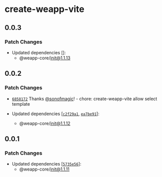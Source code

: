 # create-weapp-vite

## 0.0.3

### Patch Changes

- Updated dependencies []:
  - @weapp-core/init@1.1.13

## 0.0.2

### Patch Changes

- [`6858172`](https://github.com/weapp-vite/weapp-vite/commit/6858172f22ef429374d6165390a2d1a018132441) Thanks [@sonofmagic](https://github.com/sonofmagic)! - chore: create-weapp-vite allow select template

- Updated dependencies [[`c2f29a1`](https://github.com/weapp-vite/weapp-vite/commit/c2f29a15a651389175fbe7cb5c6e1644bcaafd1c), [`ea7be91`](https://github.com/weapp-vite/weapp-vite/commit/ea7be91e0d230b499691ae75239659c4586346af)]:
  - @weapp-core/init@1.1.12

## 0.0.1

### Patch Changes

- Updated dependencies [[`5735e56`](https://github.com/weapp-vite/weapp-vite/commit/5735e5651a793611489afbbd7982241b6792f8fc)]:
  - @weapp-core/init@1.1.11
